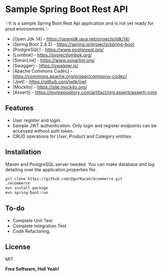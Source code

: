 # Sample Spring Boot Rest API

✨It is a sample Spring Boot Rest Api application and is not yet ready for prod environments.✨

- [Open Jdk 14] - https://openjdk.java.net/projects/jdk/14/
- [Spring Boot 2.4.3] - https://spring.io/projects/spring-boot
- [PostgreSQL] - https://www.postgresql.org/
- [Lombok] - https://projectlombok.org/
- [SonarLint] - https://www.sonarlint.org/
- [Swagger] - https://swagger.io/
- [Apache Commons Codec] - https://commons.apache.org/proper/commons-codec/
- [Jjwt] - https://github.com/jwtk/jjwt
- [Mockito] - https://site.mockito.org/
- [Assertj] - https://mvnrepository.com/artifact/org.assertj/assertj-core

## Features

- User register and login.
- Sample JWT authentication. Only login and register endpoints can be accessed without auth token.
- CRUD operations for User, Product and Category entities.

## Installation
Maven and PostgreSQL server needed.
You can make database and log detailing over the application.properties file.
```sh
git clone https://github.com/UgurKacak/ecommerce.git
./ecommerce
mvn install package
mvn spring-boot:run
```
## To-do
- Complete Unit Test
- Complete Integration Test
- Code Refactoring.
## License

MIT

**Free Software, Hell Yeah!**